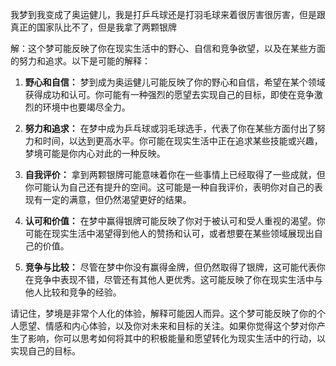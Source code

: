 我梦到我变成了奥运健儿，我是打乒乓球还是打羽毛球来着很厉害很厉害，但是跟真正的国家队比不了，但是我拿了两颗银牌

解：这个梦可能反映了你在现实生活中的野心、自信和竞争欲望，以及在某些方面的努力和追求。以下是可能的解释：

1. **野心和自信：** 梦到成为奥运健儿可能反映了你的野心和自信，希望在某个领域获得成功和认可。你可能有一种强烈的愿望去实现自己的目标，即使在竞争激烈的环境中也要竭尽全力。

2. **努力和追求：** 在梦中成为乒乓球或羽毛球选手，代表了你在某些方面付出了努力和时间，以达到更高水平。你可能在现实生活中正在追求某些技能或兴趣，梦境可能是你内心对此的一种反映。

3. **自我评价：** 拿到两颗银牌可能意味着你在一些事情上已经取得了一些成就，但你可能认为自己还有提升的空间。这可能是一种自我评价，表明你对自己的表现有一定的满意，但仍然渴望更好的结果。

4. **认可和价值：** 在梦中赢得银牌可能反映了你对于被认可和受人重视的渴望。你可能在现实生活中渴望得到他人的赞扬和认可，或者想要在某些领域展现出自己的价值。

5. **竞争与比较：** 尽管在梦中你没有赢得金牌，但仍然取得了银牌，这可能代表你在竞争中表现不错，尽管还有其他人更优秀。这可能反映了你在现实生活中与他人比较和竞争的经验。

请记住，梦境是非常个人化的体验，解释可能因人而异。这个梦可能反映了你的个人愿望、情感和内心体验，以及你对未来和目标的关注。如果你觉得这个梦对你产生了影响，你可以思考如何将其中的积极能量和愿望转化为现实生活中的行动，以实现自己的目标。